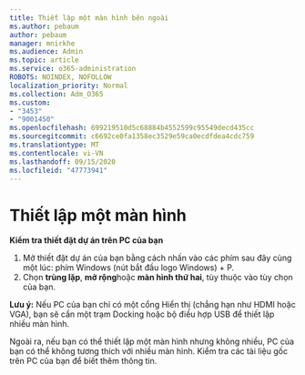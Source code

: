 ```yaml
---
title: Thiết lập một màn hình bên ngoài
ms.author: pebaum
author: pebaum
manager: mnirkhe
ms.audience: Admin
ms.topic: article
ms.service: o365-administration
ROBOTS: NOINDEX, NOFOLLOW
localization_priority: Normal
ms.collection: Adm_O365
ms.custom:
- "3453"
- "9001450"
ms.openlocfilehash: 699219510d5c68884b4552599c95549decd435cc
ms.sourcegitcommit: c6692ce0fa1358ec3529e59ca0ecdfdea4cdc759
ms.translationtype: MT
ms.contentlocale: vi-VN
ms.lasthandoff: 09/15/2020
ms.locfileid: "47773941"
---
```

# <a name="set-up-one-monitor"></a>Thiết lập một màn hình

**Kiểm tra thiết đặt dự án trên PC của bạn**

1. Mở thiết đặt dự án của bạn bằng cách nhấn vào các phím sau đây cùng một lúc: phím Windows (nút bắt đầu logo Windows) + P.
2. Chọn **trùng lặp**, **mở rộng**hoặc **màn hình thứ hai**, tùy thuộc vào tùy chọn của bạn.

**Lưu ý:** Nếu PC của bạn chỉ có một cổng Hiển thị (chẳng hạn như HDMI hoặc VGA), bạn sẽ cần một trạm Docking hoặc bộ điều hợp USB để thiết lập nhiều màn hình.

Ngoài ra, nếu bạn có thể thiết lập một màn hình nhưng không nhiều, PC của bạn có thể không tương thích với nhiều màn hình. Kiểm tra các tài liệu gốc trên PC của bạn để biết thêm thông tin.
